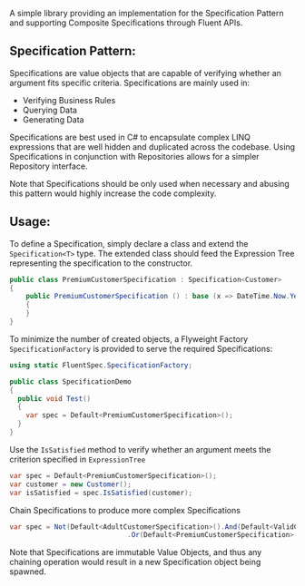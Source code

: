 A simple library providing an implementation for the Specification Pattern and supporting Composite Specifications through Fluent APIs.

## Specification Pattern:

Specifications are value objects that are capable of verifying whether an argument fits specific criteria. Specifications are mainly used in:

* Verifying Business Rules
* Querying Data
* Generating Data

Specifications are best used in C# to encapsulate complex LINQ expressions that are well hidden and duplicated across the codebase. Using Specifications in conjunction with Repositories allows for a simpler Repository interface. 

Note that Specifications should be only used when necessary and abusing this pattern would highly increase the code complexity.

## Usage:

To define a Specification, simply declare a class and extend the `Specification<T>` type. The extended class should feed the Expression Tree representing the specification to the constructor.

```csharp
public class PremiumCustomerSpecification : Specification<Customer> 
{
    public PremiumCustomerSpecification () : base (x => DateTime.Now.Year - x.MemberSince.Year > 10) 
    { 
    }
}
```

To minimize the number of created objects, a Flyweight Factory `SpecificationFactory` is provided to serve the required Specifications:

```csharp
using static FluentSpec.SpecificationFactory;

public class SpecificationDemo 
{
  public void Test()
  {
    var spec = Default<PremiumCustomerSpecification>();
  }
}
```

Use the `IsSatisfied` method to verify whether an argument meets the criterion specified in `ExpressionTree`

```csharp
var spec = Default<PremiumCustomerSpecification>();
var customer = new Customer();
var isSatisfied = spec.IsSatisfied(customer);
```

Chain Specifications to produce more complex Specifications

```csharp
var spec = Not(Default<AdultCustomerSpecification>().And(Default<ValidCustomerNameSpecification>())    
                             .Or(Default<PremiumCustomerSpecification>()));
```

Note that Specifications are immutable Value Objects, and thus any chaining operation would result in a new Specification object being spawned.
